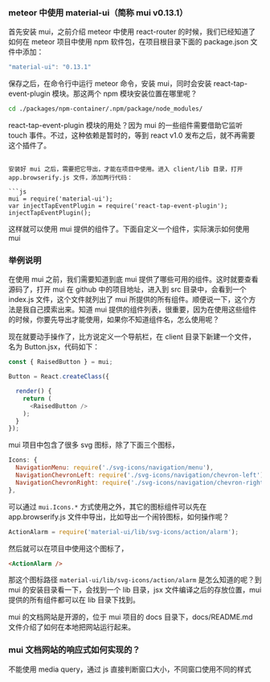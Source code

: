 ### meteor 中使用 material-ui（简称 mui v0.13.1）

首先安装 mui，之前介绍 meteor 中使用 react-router 的时候，我们已经知道了如何在 meteor 项目中使用 npm 软件包，在项目根目录下面的 package.json 文件中添加：

```js
"material-ui": "0.13.1"
```

保存之后，在命令行中运行 meteor 命令，安装 mui，同时会安装 react-tap-event-plugin 模块。那这两个 npm 模块安装位置在哪里呢？

```bash
cd ./packages/npm-container/.npm/package/node_modules/
```

react-tap-event-plugin 模块的用处？因为 mui 的一些组件需要借助它监听 touch 事件。不过，这种依赖是暂时的，等到 react v1.0 发布之后，就不再需要这个插件了。
```

安装好 mui 之后，需要把它导出，才能在项目中使用。进入 client/lib 目录，打开 app.browserify.js 文件，添加两行代码：

```js
mui = require('material-ui');
var injectTapEventPlugin = require('react-tap-event-plugin');
injectTapEventPlugin();
```

这样就可以使用 mui 提供的组件了。下面自定义一个组件，实际演示如何使用 mui

### 举例说明

在使用 mui 之前，我们需要知道到底 mui 提供了哪些可用的组件。这时就要查看源码了，打开 mui 在 github 中的项目地址，进入到 src 目录中，会看到一个 index.js 文件，这个文件就列出了 mui 所提供的所有组件。顺便说一下，这个方法是我自己摸索出来。知道 mui 提供的组件列表，很重要，因为在使用这些组件的时候，你要先导出才能使用，如果你不知道组件名，怎么使用呢？

现在就要动手操作了，比方说定义一个导航栏，在 client 目录下新建一个文件，名为 Button.jsx，代码如下：

```js
const { RaisedButton } = mui;

Button = React.createClass({

  render() {
    return (
      <RaisedButton />
    );
  }
});
```

mui 项目中包含了很多 svg 图标，除了下面三个图标，

```js
Icons: {
  NavigationMenu: require('./svg-icons/navigation/menu'),
  NavigationChevronLeft: require('./svg-icons/navigation/chevron-left'),
  NavigationChevronRight: require('./svg-icons/navigation/chevron-right'),
},
```

可以通过 `mui.Icons.*` 方式使用之外，其它的图标组件可以先在 app.browserify.js 文件中导出，比如导出一个闹铃图标，如何操作呢？

```js
ActionAlarm = require('material-ui/lib/svg-icons/action/alarm');
```

然后就可以在项目中使用这个图标了，

```html
<ActionAlarm />
```

那这个图标路径 `material-ui/lib/svg-icons/action/alarm` 是怎么知道的呢？到 mui 的安装目录看一下，会找到一个 lib 目录，jsx 文件编译之后的存放位置，mui 提供的所有组件都可以在 lib 目录下找到。

mui 的文档网站是开源的，位于 mui 项目的 docs 目录下，docs/README.md 文件介绍了如何在本地把网站运行起来。

### mui 文档网站的响应式如何实现的？

不能使用 media query，通过 js 直接判断窗口大小，不同窗口使用不同的样式

